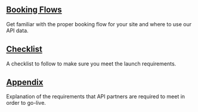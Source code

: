 ## [Booking Flows](/guides/car/flow.md)

Get familiar with the proper booking flow for your site and where to use our API data.

## [Checklist](/guides/car/launch.md)

A checklist to follow to make sure you meet the launch requirements.

## [Appendix](/guides/car/appendix.md)

Explanation of the requirements that API
partners are required to meet in order to go-live.

